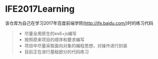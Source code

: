 # IFE2017Learning
该仓库为自己在学习2017年百度前端学院(http://ife.baidu.com/)时的练习代码
>* 尽量全用原生的es6+js编写
>* 按照原来项目的顺序和要求编写
>* 项目中尽量采取面向对象的编程思想，对操作进行封装
>* 目前正在进行基础部分的代码练习
